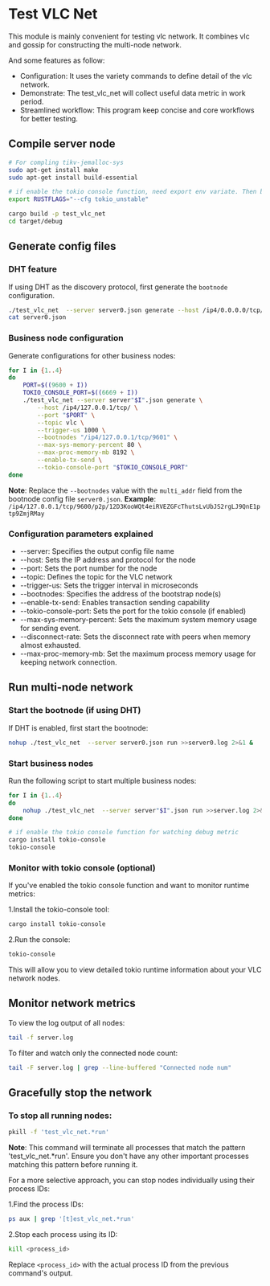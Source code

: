 # Test VLC Net

This module is mainly convenient for testing vlc network. It combines vlc and gossip for constructing the multi-node network.   

And some features as follow:
- Configuration: It uses the variety commands to define detail of the vlc network.
- Demonstrate: The test_vlc_net will collect useful data metric in work period.
- Streamlined workflow: This program keep concise and core workflows for better testing.

## Compile server node

```bash
# For compling tikv-jemalloc-sys
sudo apt-get install make
sudo apt-get install build-essential

# if enable the tokio console function, need export env variate. Then build
export RUSTFLAGS="--cfg tokio_unstable"

cargo build -p test_vlc_net
cd target/debug
```

## Generate config files

### DHT feature

If using DHT as the discovery protocol, first generate the `bootnode` configuration.

```bash
./test_vlc_net  --server server0.json generate --host /ip4/0.0.0.0/tcp/ --max-discover-node 4096
cat server0.json
```

### Business node configuration

Generate configurations for other business nodes:

```bash
for I in {1..4}
do
    PORT=$((9600 + I))
    TOKIO_CONSOLE_PORT=$((6669 + I))
    ./test_vlc_net --server server"$I".json generate \
        --host /ip4/127.0.0.1/tcp/ \
        --port "$PORT" \
        --topic vlc \
        --trigger-us 1000 \
        --bootnodes "/ip4/127.0.0.1/tcp/9601" \
        --max-sys-memory-percent 80 \
        --max-proc-memory-mb 8192 \
        --enable-tx-send \
        --tokio-console-port "$TOKIO_CONSOLE_PORT"
done
```

**Note**: Replace the `--bootnodes` value with the `multi_addr` field from the bootnode config file  `server0.json`.
**Example**: `/ip4/127.0.0.1/tcp/9600/p2p/12D3KooWQt4eiRVEZGFcThutsLvUbJS2rgLJ9QnE1ptp9ZmjRMay` 

### Configuration parameters explained

* --server: Specifies the output config file name
* --host: Sets the IP address and protocol for the node
* --port: Sets the port number for the node
* --topic: Defines the topic for the VLC network
* --trigger-us: Sets the trigger interval in microseconds
* --bootnodes: Specifies the address of the bootstrap node(s)
* --enable-tx-send: Enables transaction sending capability
* --tokio-console-port: Sets the port for the tokio console (if enabled)
* --max-sys-memory-percent: Sets the maximum system memory usage for sending event.
* --disconnect-rate: Sets the disconnect rate with peers when memory almost exhausted.
* --max-proc-memory-mb: Set the maximum process memory usage for keeping network connection.


## Run multi-node network

### Start the bootnode (if using DHT)

If DHT is enabled, first start the bootnode:

```bash
nohup ./test_vlc_net  --server server0.json run >>server0.log 2>&1 &
``` 

### Start business nodes

Run the following script to start multiple business nodes:

```bash
for I in {1..4}
do
    nohup ./test_vlc_net  --server server"$I".json run >>server.log 2>&1 &
done

# if enable the tokio console function for watching debug metric
cargo install tokio-console
tokio-console
```

### Monitor with tokio console (optional)

If you've enabled the tokio console function and want to monitor runtime metrics:

1.Install the tokio-console tool:

```bash
cargo install tokio-console
```

2.Run the console:

```bash
tokio-console
```

This will allow you to view detailed tokio runtime information about your VLC network nodes.

## Monitor network metrics

To view the log output of all nodes:

```bash
tail -f server.log
```

To filter and watch only the connected node count:

```bash
tail -F server.log | grep --line-buffered "Connected node num"
```

## Gracefully stop the network

### To stop all running nodes:

```bash
pkill -f 'test_vlc_net.*run'
```

**Note**: This command will terminate all processes that match the pattern 'test_vlc_net.*run'. Ensure you don't have any other important processes matching this pattern before running it.

For a more selective approach, you can stop nodes individually using their process IDs:

1.Find the process IDs:

```bash
ps aux | grep '[t]est_vlc_net.*run'
```

2.Stop each process using its ID:
```bash
kill <process_id>
```

Replace `<process_id>` with the actual process ID from the previous command's output.